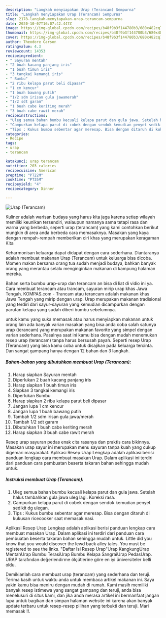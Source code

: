 ```yaml
---
description: "Langkah menyiapakan Urap (Terancam) Sempurna"
title: "Langkah menyiapakan Urap (Terancam) Sempurna"
slug: 2178-langkah-menyiapakan-urap-terancam-sempurna
date: 2020-10-07T16:07:42.447Z
image: https://img-global.cpcdn.com/recipes/b48f9b3f144780b3/680x482cq70/urap-terancam-foto-resep-utama.jpg
thumbnail: https://img-global.cpcdn.com/recipes/b48f9b3f144780b3/680x482cq70/urap-terancam-foto-resep-utama.jpg
cover: https://img-global.cpcdn.com/recipes/b48f9b3f144780b3/680x482cq70/urap-terancam-foto-resep-utama.jpg
author: Theodore Carson
ratingvalue: 4.3
reviewcount: 14353
recipeingredient:
- " Sayuran mentah"
- "2 buah kacang panjang iris"
- "1 buah timun iris"
- "3 tangkai kemangi iris"
- " Bumbu"
- "2 ribu kelapa parut beli dipasar"
- "1 cm kencur"
- "1 buah bawang putih"
- "1/2 sdm irisan gula jawamerah"
- "1/2 sdt garam"
- "1 buah cabe keriting merah"
- "3 buah cabe rawit merah"
recipeinstructions:
- "Uleg semua bahan bumbu kecuali kelapa parut dan gula jawa. Setelah halus tambahkan gula jawa uleg lagi. Koreksi rasa."
- "Campurkan kelapa parut di cobek dengan sendok kemudian penyet sedikit dg ulegan."
- "Tips : Kukus bumbu sebentar agar meresap. Bisa dengan ditaruh di kukusan ricecooker saat memasak nasi."
categories:
- Recipe
tags:
- urap
- terancam

katakunci: urap terancam 
nutrition: 203 calories
recipecuisine: American
preptime: "PT22M"
cooktime: "PT35M"
recipeyield: "4"
recipecategory: Dinner

---
```



![Urap (Terancam)](https://img-global.cpcdn.com/recipes/b48f9b3f144780b3/680x482cq70/urap-terancam-foto-resep-utama.jpg)

Kuliner adalah warisan budaya yang harus kita jaga karena setiap wilayah memiliki keunikan tersendiri, walaupun namanya sama tetapi rasa dan warna yang berbeda, seperti urap (terancam) yang kami contohkan berikut mungkin di area anda berbeda cara memasaknya. Masakan yang kaya dengan rempah-rempah memberikan ciri khas yang merupakan keragaman Kita

Keharmonisan keluarga dapat didapat dengan cara sederhana. Diantaranya adalah membuat makanan Urap (Terancam) untuk keluarga bisa dicoba. Momen makan bersama orang tua sudah menjadi budaya, bahkan banyak orang yang merantau selalu menginginkan makanan di kampung halaman mereka.

Bahan serta bumbu urap-urap dan terancam an bisa di liat di vidio ini ya. Cara membuat terancam atau trancam, sayuran mirip urap khas Jawa Tengah. KOMPAS.com - Trancam atau terancam adalah makanan khas Jawa Tengah yang mirip dengan urap. Urap merupakan makanan tradisional yang terdiri dari sayur-sayuran yang kemudian dicampurkan dengan parutan kelapa yang sudah diberi bumbu sebelumnya.

untuk kamu yang suka memasak atau harus menyiapkan makanan untuk orang lain ada banyak varian masakan yang bisa anda coba salah satunya urap (terancam) yang merupakan makanan favorite yang simpel dengan varian sederhana. Pasalnya saat ini kamu bisa dengan mudah menemukan resep urap (terancam) tanpa harus bersusah payah.
Seperti resep Urap (Terancam) yang bisa kamu coba untuk disajikan pada keluarga tercinta. Dan sangat gampang hanya dengan 12 bahan dan 3 langkah.


<!--inarticleads1-->

##### Bahan-bahan yang dibutuhkan membuat Urap (Terancam):

1. Harap siapkan  Sayuran mentah
1. Diperlukan 2 buah kacang panjang iris
1. Harap siapkan 1 buah timun iris
1. Siapkan 3 tangkai kemangi iris
1. Diperlukan  Bumbu
1. Harap siapkan 2 ribu kelapa parut beli dipasar
1. Jangan lupa 1 cm kencur
1. Jangan lupa 1 buah bawang putih
1. Tambah 1/2 sdm irisan gula jawa/merah
1. Tambah 1/2 sdt garam
1. Dibutuhkan 1 buah cabe keriting merah
1. Harap siapkan 3 buah cabe rawit merah


Resep urap sayuran pedas enak cita rasanya dan praktis cara bikinnya. Masakan urap sayur ini merupakan menu sayuran tanpa kuah yang cukup digemari masyarakat. Aplikasi Resep Urap Lengkap adalah aplikasi berisi panduan lengkap cara membuat masakan Urap. Dalam aplikasi ini terdiri dari panduan cara pembuatan beserta takaran bahan sehingga mudah untuk. 

<!--inarticleads2-->

##### Instruksi membuat  Urap (Terancam):

1. Uleg semua bahan bumbu kecuali kelapa parut dan gula jawa. Setelah halus tambahkan gula jawa uleg lagi. Koreksi rasa.
1. Campurkan kelapa parut di cobek dengan sendok kemudian penyet sedikit dg ulegan.
1. Tips : Kukus bumbu sebentar agar meresap. Bisa dengan ditaruh di kukusan ricecooker saat memasak nasi.


Aplikasi Resep Urap Lengkap adalah aplikasi berisi panduan lengkap cara membuat masakan Urap. Dalam aplikasi ini terdiri dari panduan cara pembuatan beserta takaran bahan sehingga mudah untuk. Little did you know that you would discover the lewd back alley tales. You must be registered to see the links. &#34;Daftar Isi Resep Urap&#34;Urap KangkungUrap MentahUrap Bumbu TerasiUrap Bumbu Kelapa SangraiUrap PedasUrap. URAP tarafından değerlendirme ölçütlerine göre en iyi üniversiteler belli oldu. 

Demikianlah cara membuat urap (terancam) yang sederhana dan teruji. Terima kasih untuk waktu anda untuk membaca artikel makanan ini. Saya yakin kamu bisa meniru dengan mudah di rumah. Kami masih memiliki banyak resep istimewa yang sangat gampang dan teruji, anda bisa menelusuri di situs kami, dan jika anda merasa artikel ini bermanfaat jangan lupa untuk bagikan dan simpan halaman website ini karena akan banyak update terbaru untuk resep-resep pilihan yang terbukti dan teruji. Mari memasak !!. 
